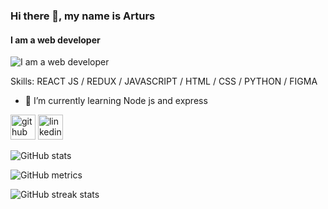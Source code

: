 ### Hi there 👋, my name is Arturs
#### I am a web developer 
![I am a web developer ](https://my-portfolio-website-psi-nine.vercel.app/services)


Skills: REACT JS / REDUX / JAVASCRIPT / HTML / CSS / PYTHON / FIGMA 

- 🌱 I’m currently learning Node js and express  


[<img src='https://cdn.jsdelivr.net/npm/simple-icons@3.0.1/icons/github.svg' alt='github' height='40'>](https://github.com/arsuy.mr)  [<img src='https://cdn.jsdelivr.net/npm/simple-icons@3.0.1/icons/linkedin.svg' alt='linkedin' height='40'>](https://www.linkedin.com/in/https://www.linkedin.com/in/yusra-amoura-bb335720b//)  

![GitHub stats](https://github-readme-stats.vercel.app/api?username=arsuy.mr&show_icons=true)  

![GitHub metrics](https://metrics.lecoq.io/arsuy.mr)  

![GitHub streak stats](https://streak-stats.demolab.com/?user=arsuy.mr)  

